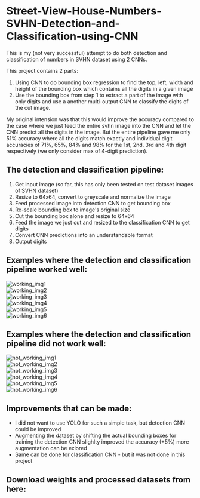 # Street-View-House-Numbers-SVHN-Detection-and-Classification-using-CNN

This is my (not very successful) attempt to do both detection and classification of numbers in SVHN
dataset using 2 CNNs.
  
This project contains 2 parts:  
1. Using CNN to do bounding box regression to find the top, left, width and height of the bounding box
which contains all the digits in a given image  
2. Use the bounding box from step 1 to extract a part of the image with only digits and use a 
another multi-output CNN to classify the digits of the cut image.  
  
My original intension was that this would improve the accuracy compared to the case where we just
feed the entire svhn image into the CNN and let the CNN predict all the digits in the image. But the 
entire pipeline gave me only 51% accuracy where all the digits match exactly and individual 
digit accuracies of 71%, 65%, 84% and 98% for the 1st, 2nd, 3rd and 4th digit respectively (we only consider max of 4-digit prediction).  

## The detection and classification pipeline:   
1. Get input image (so far, this has only been tested on test dataset images of SVHN dataset)  
2. Resize to 64x64, convert to greyscale and normalize the image  
3. Feed processed image into detection CNN to get bounding box  
4. Re-scale bounding box to image's original size  
5. Cut the bounding box alone and resize to 64x64  
6. Feed the image we just cut and resized to the classification CNN to get digits  
7. Convert CNN predictions into an understandable format  
8. Output digits  

## Examples where the detection and classification pipeline worked well:  
  
![working_img1]()  
![working_img2]()  
![working_img3]()  
![working_img4]()  
![working_img5]()  
![working_img6]()  

  
## Examples where the detection and classification pipeline did not work well:  
  
![not_working_img1]()  
![not_working_img2]()  
![not_working_img3]()  
![not_working_img4]()  
![not_working_img5]()  
![not_working_img6]()  


## Improvements that can be made:  
* I did not want to use YOLO for such a simple task, but detection CNN could be improved  
* Augmenting the dataset by shifting the actual bounding boxes for training the detection CNN slighlty improved the accuracy (+5%) 
more augmentation can be exlored  
* Same can be done for classification CNN - but it was not done in this project  

## Download weights and processed datasets from here:
